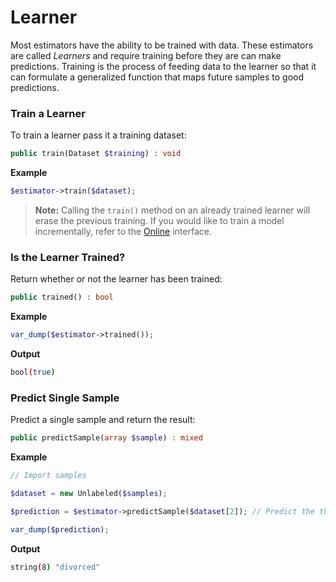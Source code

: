 # Learner
Most estimators have the ability to be trained with data. These estimators are called *Learners* and require training before they are can make predictions. Training is the process of feeding data to the learner so that it can formulate a generalized function that maps future samples to good predictions.

### Train a Learner
To train a learner pass it a training dataset:
```php
public train(Dataset $training) : void
```

**Example**

```php
$estimator->train($dataset);
```

> **Note:** Calling the `train()` method on an already trained learner will erase the previous training. If you would like to train a model incrementally, refer to the [Online](online.md) interface.

### Is the Learner Trained?
Return whether or not the learner has been trained:
```php
public trained() : bool
```

**Example**

```php
var_dump($estimator->trained());
```

**Output**

```sh
bool(true)
```

### Predict Single Sample
Predict a single sample and return the result:
```php
public predictSample(array $sample) : mixed
```

**Example**

```php
// Import samples

$dataset = new Unlabeled($samples);

$prediction = $estimator->predictSample($dataset[2]); // Predict the third sample in dataset

var_dump($prediction);
```

**Output**

```sh
string(8) "divorced"
```